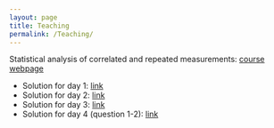 ```yaml
---
layout: page
title: Teaching
permalink: /Teaching/
---
```


Statistical analysis of correlated and repeated measurements: [course webpage](http://publicifsv.sund.ku.dk/~jufo/RepeatedMeasures2019.html)
- Solution for day 1: [link](https://bozenne.github.io/doc/Teaching/RM2019-solution-1.R)
- Solution for day 2: [link](https://bozenne.github.io/doc/Teaching/RM2019-solution-2.R)
- Solution for day 3: [link](https://bozenne.github.io/doc/Teaching/RM2019-solution-3.R)
- Solution for day 4 (question 1-2): [link](https://bozenne.github.io/doc/Teaching/RM2019-solution-4.R)
